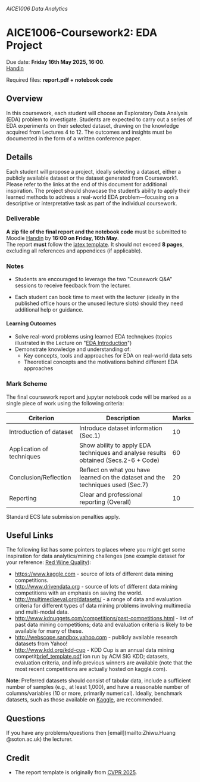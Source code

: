 *AICE1006 Data Analytics*

# AICE1006-Coursework2: EDA Project

Due date: **Friday 16th May 2025, 16:00**.  
[Handin](https://moodle.ecs.soton.ac.uk/mod/assign/view.php?id=12844)

Required files: **report.pdf + notebook code**

## Overview
In this coursework, each student will choose an Exploratory Data Analysis (EDA) problem to investigate. Students are expected to carry out a series of EDA experiments on their selected dataset, drawing on the knowledge acquired from Lectures 4 to 12. The outcomes and insights must be documented in the form of a written conference paper.


## Details

Each student will propose a project, ideally selecting a dataset, either a publicly available dataset or the dataset generated from Coursework1. Please refer to the links at the end of this document for additional inspiration. The project should showcase the student’s ability to apply their learned methods to address a real-world EDA problem—focusing on a descriptive or interpretative task as part of the individual coursework.

### Deliverable 

**A zip file of the final report and the notebook code** must be submitted to Moodle [Handin](https://moodle.ecs.soton.ac.uk/mod/assign/view.php?id=12844) by **16:00 on Friday, 16th May**.  
  The report **must** follow the [latex template](https://github.com/zhiwu-huang/AICE1006-Data-Analytics-EDA/blob/main/CW_template.zip). It should not exceed **8 pages**, excluding all references and appendices (if applicable).  

### Notes
* Students are encouraged to leverage the two "Cousework Q&A" sessions to receive feedback from the lecturer.

* Each student can book time to meet with the lecturer (ideally in the published office hours or the unused lecture slots) should they need additional help or guidance.

#### Learning Outcomes

* Solve real-word problems using learned EDA technqiues (topics illustrated in the Lecture on "[EDA Introduction](https://moodle.ecs.soton.ac.uk/course/view.php?id=122)")
* Demonstrate knowledge and understanding of:
	- Key concepts, tools and approaches for EDA on real-world data sets
	- Theoretical concepts and the motivations behind different EDA approaches

### Mark Scheme

The final coursework report and jupyter notebook code will be marked as a single piece of work using the following criteria:

Criterion                    | Description                                                                                | Marks
-----------------------------|--------------------------------------------------------------------------------------------|-------
Introduction of dataset      | Introduce dataset information (Sec.1)                                                      | 10
Application of techniques    | Show ability to apply EDA techniques and analyse results obtained (Secs.2-6 + Code)        | 60
Conclusion/Reflection        | Reflect on what you have learned on the dataset and the techniques used (Sec.7)		  | 20
Reporting                    | Clear and professional reporting (Overall)                                                 | 10

Standard ECS late submission penalties apply.

## Useful Links
The following list has some pointers to places where you might get some inspiration for data analytics/mining challenges (one example dataset for your reference: [Red Wine Quality](https://www.kaggle.com/datasets/uciml/red-wine-quality-cortez-et-al-2009)):

* https://www.kaggle.com - source of lots of different data mining competitions.
* http://www.drivendata.org - source of lots of different data mining competitions with an emphasis on saving the world.
* http://multimediaeval.org/datasets/ - a range of data and evaluation criteria for different types of data mining problems involving multimedia and multi-modal data.
* http://www.kdnuggets.com/competitions/past-competitions.html - list of past data mining competitions; data and evaluation criteria is likely to be available for many of these.
* http://webscope.sandbox.yahoo.com - publicly available research datasets from Yahoo!
* http://www.kdd.org/kdd-cup - KDD Cup is an annual data mining competit[brief_template.pdf](https://github.com/jonhare/COMP6237/files/8068609/brief_template.pdf)
ion run by ACM SIG KDD; datasets, evaluation criteria, and info previous winners are available (note that the most recent competitions are actually hosted on kaggle.com).

**Note**: Preferred datasets should consist of tabular data, include a sufficient number of samples (e.g., at least 1,000), and have a reasonable number of columns/variables (10 or more, primarily numerical). Ideally, benchmark datasets, such as those available on [Kaggle](https://www.kaggle.com/datasets?topic=benchmarkDataset), are recommended.  

## Questions
If you have any problems/questions then [email](mailto:Zhiwu.Huang @soton.ac.uk) the lecturer.

## Credit

* The report template is originally from [CVPR 2025](https://cvpr.thecvf.com/Conferences/2025/AuthorGuidelines).

